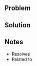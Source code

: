 ## Problem

<!--
Describe in details the problem or scenario that this PR is fixing.

If this is a feature addition or change, then focus on the WHY you are making the change.

If this is a bug fix, please describe why the old behavior was problematic.
-->

## Solution

<!-- describe the new behavior --> 

## Notes

<!-- Remove items that are not relevant -->

- Resolves <issue number>
- Related to <link to specs>
